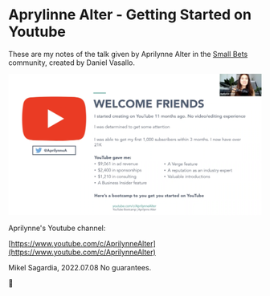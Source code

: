 # Aprylinne Alter - Getting Started on Youtube

These are my notes of the talk given by Aprilynne Alter in the [Small Bets](https://dvassallo.gumroad.com/l/small-bets) community, created by Daniel Vasallo.

![Aprilynne Alter](./pics/aprilynne_alter_youtube.png)

Aprilynne's Youtube channel:

[https://www.youtube.com/c/AprilynneAlter](https://www.youtube.com/c/AprilynneAlter)

Mikel Sagardia, 2022.07.08
No guarantees.

:construction:
